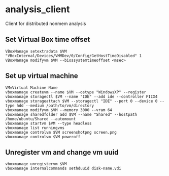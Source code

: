 # analysis_client
Client for distributed nonmem analysis

## Set Virtual Box time offset
```
VBoxManage setextradata $VM "VBoxInternal/Devices/VMMDev/0/Config/GetHostTimeDisabled" 1
VBoxManage modifyvm $VM --biossystemtimeoffset <msec>
```

## Set up virtual machine
```
VM=Virtual Machine Name
vboxmanage createvm --name $VM --ostype "WindowsXP" --register
vboxmanage storagectl $VM --name "IDE" --add ide --controller PIIX4
vboxmanage storageattach $VM --storagectl "IDE" --port 0 --device 0 --type hdd --medium /path/to/vm/directory
vboxmanage modifyvm $VM --memory 3000 --vram 64
vboxmanage sharedfolder add $VM --name "Shared" --hostpath /home/ubuntu/Shared --automount
vboxmanage startvm $VM --type headless
vboxmanage list runningvms
vboxmanage controlvm $VM screenshotpng screen.png
vboxmanage controlvm $VM poweroff
```

## Unregister vm and change vm uuid
```
vboxmanage unregistervm $VM
vboxmanage internalcommands sethduuid disk-name.vdi 
```
